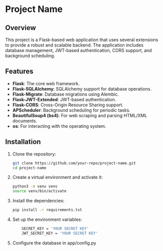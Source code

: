 # Project Name

## Overview

This project is a Flask-based web application that uses several extensions to provide a robust and scalable backend. The application includes database management, JWT-based authentication, CORS support, and background scheduling.

## Features

- **Flask**: The core web framework.
- **Flask-SQLAlchemy**: SQLAlchemy support for database operations.
- **Flask-Migrate**: Database migrations using Alembic.
- **Flask-JWT-Extended**: JWT-based authentication.
- **Flask-CORS**: Cross-Origin Resource Sharing support.
- **APScheduler**: Background scheduling for periodic tasks.
- **BeautifulSoup4 (bs4)**: For web scraping and parsing HTML/XML documents.
- **os**: For interacting with the operating system.

## Installation

1. Clone the repository:
    ```sh
    git clone https://github.com/your-repo/project-name.git
    cd project-name
    ```

2. Create a virtual environment and activate it:
    ```sh
    python3 -m venv venv
    source venv/bin/activate
    ```

3. Install the dependencies:
    ```sh
    pip install -r requirements.txt
    ```

4. Set up the environment variables:
    ```sh
        SECRET_KEY = 'YOUR SECRET KEY'
        JWT_SECRET_KEY = 'YOUR SECRET KEY'
    ```

5. Configure the database in app/config.py



